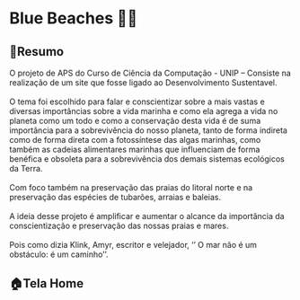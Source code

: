 # Blue Beaches 🐳💙

**<h2>📘Resumo</h2>**
O projeto de APS do Curso de Ciência da Computação - UNIP –  Consiste na realização de um site que fosse ligado ao Desenvolvimento Sustentavel.
<br><br>
O tema foi escolhido para falar e conscientizar sobre a mais vastas e diversas importâncias sobre a vida marinha e como ela agrega a vida no planeta como um todo e como a conservação desta vida é de suma importância para a sobrevivência do nosso planeta, tanto de forma indireta como de forma direta com a fotossíntese das algas marinhas, como também as cadeias alimentares marinhas que influenciam de forma benéfica e obsoleta para a sobrevivência dos demais sistemas ecológicos da Terra.
<br><br>
Com foco também na preservação das praias do litoral norte e na preservação das espécies de tubarões, arraias e baleias.
<br><br>
A ideia desse projeto é amplificar e aumentar o alcance da importância da conscientização e preservação das nossas praias e mares.
<br><br>
Pois como dizia Klink, Amyr, escritor e velejador, ‘’ O mar não é um obstáculo: é um caminho’’.

**<h2>🏠Tela Home</h2>**

